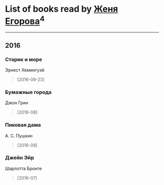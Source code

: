 # List of books read by [Женя Егорова](http://my.mail.ru/mail/jeka081794/)<sup>4</sup>
---

## 2016

### Старик и море
Эрнест Хемингуэй
> [2016-08-23] 


### Бумажные города
Джон Грин
> [2016-08] 


### Пиковая дама
А. С. Пушкин
> [2016-08] 


### Джейн Эйр
Шарлотта Бронте
> [2016-07] 



